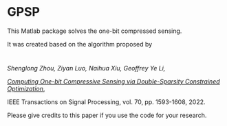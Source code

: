 # GPSP
This Matlab package solves the one-bit compressed sensing.

It was created based on the algorithm proposed by 

# 
*Shenglong Zhou, Ziyan Luo, Naihua Xiu, Geoffrey Ye Li, </p>
[Computing One-bit Compressive Sensing via Double-Sparsity Constrained Optimization](https://ieeexplore.ieee.org/document/9729395)*, </p>
IEEE Transactions on Signal Processing, vol. 70, pp. 1593-1608, 2022.

Please give credits to this paper if you use the code for your research.


